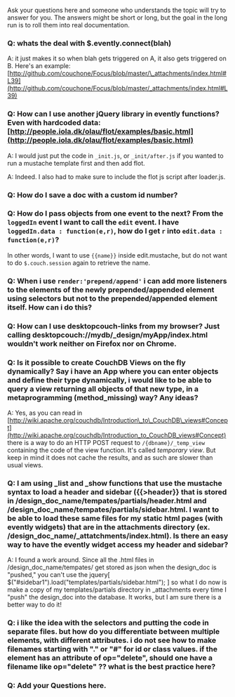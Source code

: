 Ask your questions here and someone who understands the topic will try to answer for you. The answers might be short or long, but the goal in the long run is to roll them into real documentation.

### Q: whats the deal with $.evently.connect(blah)

A: it just makes it so when blah gets triggered on A, it also gets triggered on B. Here's an example: [http://github.com/couchone/Focus/blob/master/\_attachments/index.html#L39](http://github.com/couchone/Focus/blob/master/_attachments/index.html#L39)

### Q: How can I use another jQuery library in evently functions? Even with hardcoded data: [http://people.iola.dk/olau/flot/examples/basic.html](http://people.iola.dk/olau/flot/examples/basic.html)

A: I would just put the code in `_init.js`, or `_init/after.js` if you wanted to run a mustache template first and then add flot.

A: Indeed. I also had to make sure to include the flot js script after loader.js.

### Q: How do I save a doc with a custom id number?

### Q: How do I pass objects from one event to the next? From the `loggedIn` event I want to call the `edit` event. I have `loggedIn.data : function(e,r)`, how do I get `r` into `edit.data : function(e,r)`?

In other words, I want to use `{{name}}` inside edit.mustache, but do not want to do `$.couch.session` again to retrieve the name. 

### Q: When i use `render:'prepend/append'` i can add more listeners to the elements of the newly prepended/appended element using selectors but not to the prepended/appended element itself. How can i do this?

### Q: How can I use desktopcouch-links from my browser? Just calling desktopcouch://mydb/\_design/myApp/index.html wouldn't work neither on Firefox nor on Chrome.

### Q: Is it possible to create CouchDB Views on the fly dynamically? Say i have an App where you can enter objects and define their type dynamically, i would like to be able to query a view returning all objects of that new type, in a metaprogramming (method_missing) way? Any ideas?

A: Yes, as you can read in [http://wiki.apache.org/couchdb/Introduction\_to\_CouchDB\_views#Concept](http://wiki.apache.org/couchdb/Introduction_to_CouchDB_views#Concept) there is a way to do an HTTP POST request to `/{dbname}/_temp_view` containing the code of the view function. It's called _temporary view_. But keep in mind it does not cache the results, and as such are slower than usual views.

### Q: I am using _list and _show functions that use the mustache syntax to load a header and sidebar ({{&gt;header}}  that is stored in /design\_doc\_name/tempates/partials/header.html and /design\_doc\_name/tempates/partials/sidebar.html.  I want to be able to load these same files for my static html pages (with evently widgets) that are in the attachments directory (ex. /design\_doc\_name/\_attatchments/index.html).  Is there an easy way to have the evently widget access my header and sidebar?

A: I found a work around.  Since all the .html files in /design\_doc\_name/tempates/ get stored as json when the design\_doc is "pushed," you can't use the jquery[  $("#sidebar1").load("templates/partials/sidebar.html"); ] so what I do now is make a copy of my templates/partials directory in \_attachments every time I "push" the design\_doc into the database.  It works, but I am sure there is a better way to do it!

### Q: i like the idea with the selectors and putting the code in separate files. but how do you differentiate between multiple <a> elements, with different attributes. i do not see how to make filenames starting with "." or "#" for id or class values. if the </a><a> element has an attribute of op="delete", should one have a filename like op="delete" ?? what is the best practice here?</a>
<a>

### Q: Add your Questions here.
</a>
